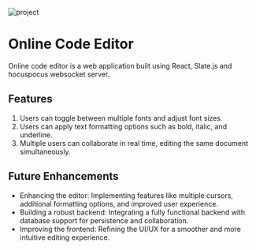 ![project](https://github.com/user-attachments/assets/c3a9265c-0a6a-4f2c-94ff-ab0809f521b5)

# Online Code Editor
Online code editor
 is a web application built using React, Slate.js and hocuspocus websocket server.

## Features
    
1. Users can toggle between multiple fonts and adjust font sizes.
2. Users can apply text formatting options such as bold, italic, and underline.
3. Multiple users can collaborate in real time, editing the same document simultaneously.
## Future Enhancements

- Enhancing the editor: Implementing features like multiple cursors, additional formatting options, and improved user experience.
- Building a robust backend: Integrating a fully functional backend with database support for persistence and collaboration.
- Improving the frontend: Refining the UI/UX for a smoother and more intuitive editing experience.
